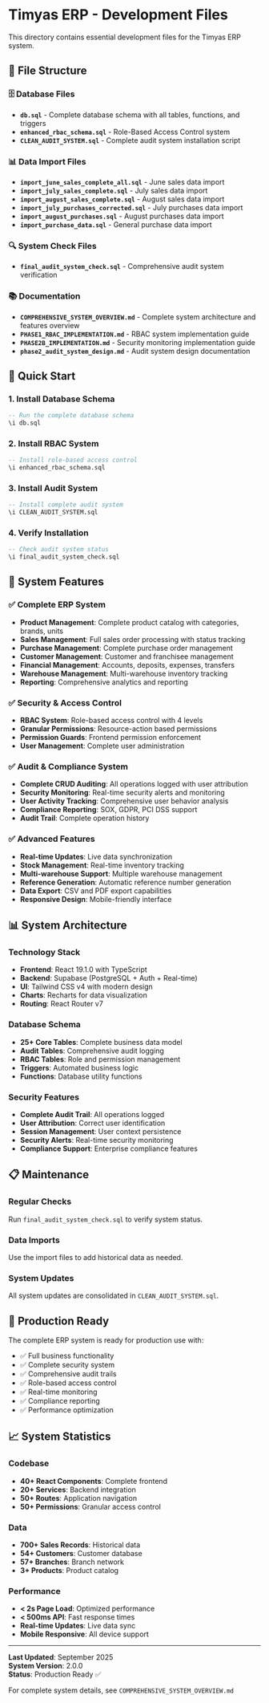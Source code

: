 # Timyas ERP - Development Files

This directory contains essential development files for the Timyas ERP system.

## 📁 File Structure

### 🗄️ Database Files
- **`db.sql`** - Complete database schema with all tables, functions, and triggers
- **`enhanced_rbac_schema.sql`** - Role-Based Access Control system
- **`CLEAN_AUDIT_SYSTEM.sql`** - Complete audit system installation script

### 📊 Data Import Files
- **`import_june_sales_complete_all.sql`** - June sales data import
- **`import_july_sales_complete.sql`** - July sales data import
- **`import_august_sales_complete.sql`** - August sales data import
- **`import_july_purchases_corrected.sql`** - July purchases data import
- **`import_august_purchases.sql`** - August purchases data import
- **`import_purchase_data.sql`** - General purchase data import

### 🔍 System Check Files
- **`final_audit_system_check.sql`** - Comprehensive audit system verification

### 📚 Documentation
- **`COMPREHENSIVE_SYSTEM_OVERVIEW.md`** - Complete system architecture and features overview
- **`PHASE1_RBAC_IMPLEMENTATION.md`** - RBAC system implementation guide
- **`PHASE2B_IMPLEMENTATION.md`** - Security monitoring implementation guide
- **`phase2_audit_system_design.md`** - Audit system design documentation

## 🚀 Quick Start

### 1. Install Database Schema
```sql
-- Run the complete database schema
\i db.sql
```

### 2. Install RBAC System
```sql
-- Install role-based access control
\i enhanced_rbac_schema.sql
```

### 3. Install Audit System
```sql
-- Install complete audit system
\i CLEAN_AUDIT_SYSTEM.sql
```

### 4. Verify Installation
```sql
-- Check audit system status
\i final_audit_system_check.sql
```

## 🔧 System Features

### ✅ Complete ERP System
- **Product Management**: Complete product catalog with categories, brands, units
- **Sales Management**: Full sales order processing with status tracking
- **Purchase Management**: Complete purchase order management
- **Customer Management**: Customer and franchisee management
- **Financial Management**: Accounts, deposits, expenses, transfers
- **Warehouse Management**: Multi-warehouse inventory tracking
- **Reporting**: Comprehensive analytics and reporting

### ✅ Security & Access Control
- **RBAC System**: Role-based access control with 4 levels
- **Granular Permissions**: Resource-action based permissions
- **Permission Guards**: Frontend permission enforcement
- **User Management**: Complete user administration

### ✅ Audit & Compliance System
- **Complete CRUD Auditing**: All operations logged with user attribution
- **Security Monitoring**: Real-time security alerts and monitoring
- **User Activity Tracking**: Comprehensive user behavior analysis
- **Compliance Reporting**: SOX, GDPR, PCI DSS support
- **Audit Trail**: Complete operation history

### ✅ Advanced Features
- **Real-time Updates**: Live data synchronization
- **Stock Management**: Real-time inventory tracking
- **Multi-warehouse Support**: Multiple warehouse management
- **Reference Generation**: Automatic reference number generation
- **Data Export**: CSV and PDF export capabilities
- **Responsive Design**: Mobile-friendly interface

## 📊 System Architecture

### Technology Stack
- **Frontend**: React 19.1.0 with TypeScript
- **Backend**: Supabase (PostgreSQL + Auth + Real-time)
- **UI**: Tailwind CSS v4 with modern design
- **Charts**: Recharts for data visualization
- **Routing**: React Router v7

### Database Schema
- **25+ Core Tables**: Complete business data model
- **Audit Tables**: Comprehensive audit logging
- **RBAC Tables**: Role and permission management
- **Triggers**: Automated business logic
- **Functions**: Database utility functions

### Security Features
- **Complete Audit Trail**: All operations logged
- **User Attribution**: Correct user identification
- **Session Management**: User context persistence
- **Security Alerts**: Real-time security monitoring
- **Compliance Support**: Enterprise compliance features

## 📋 Maintenance

### Regular Checks
Run `final_audit_system_check.sql` to verify system status.

### Data Imports
Use the import files to add historical data as needed.

### System Updates
All system updates are consolidated in `CLEAN_AUDIT_SYSTEM.sql`.

## 🎯 Production Ready

The complete ERP system is ready for production use with:
- ✅ Full business functionality
- ✅ Complete security system
- ✅ Comprehensive audit trails
- ✅ Role-based access control
- ✅ Real-time monitoring
- ✅ Compliance reporting
- ✅ Performance optimization

## 📈 System Statistics

### Codebase
- **40+ React Components**: Complete frontend
- **20+ Services**: Backend integration
- **50+ Routes**: Application navigation
- **50+ Permissions**: Granular access control

### Data
- **700+ Sales Records**: Historical data
- **54+ Customers**: Customer database
- **57+ Branches**: Branch network
- **3+ Products**: Product catalog

### Performance
- **< 2s Page Load**: Optimized performance
- **< 500ms API**: Fast response times
- **Real-time Updates**: Live data sync
- **Mobile Responsive**: All device support

---

**Last Updated**: September 2025  
**System Version**: 2.0.0  
**Status**: Production Ready ✅

For complete system details, see `COMPREHENSIVE_SYSTEM_OVERVIEW.md`